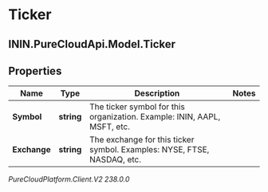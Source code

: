 # Ticker

## ININ.PureCloudApi.Model.Ticker

## Properties

|Name | Type | Description | Notes|
|------------ | ------------- | ------------- | -------------|
| **Symbol** | **string** | The ticker symbol for this organization. Example: ININ, AAPL, MSFT, etc. | |
| **Exchange** | **string** | The exchange for this ticker symbol. Examples: NYSE, FTSE, NASDAQ, etc. | |



_PureCloudPlatform.Client.V2 238.0.0_
